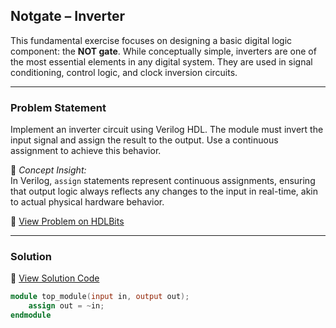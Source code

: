 ## Notgate – Inverter

This fundamental exercise focuses on designing a basic digital logic component: the **NOT gate**. While conceptually simple, inverters are one of the most essential elements in any digital system. They are used in signal conditioning, control logic, and clock inversion circuits.

---

### Problem Statement  
Implement an inverter circuit using Verilog HDL. The module must invert the input signal and assign the result to the output. Use a continuous assignment to achieve this behavior.

📘 *Concept Insight:*  
In Verilog, `assign` statements represent continuous assignments, ensuring that output logic always reflects any changes to the input in real-time, akin to actual physical hardware behavior.

🔗 [View Problem on HDLBits](https://hdlbits.01xz.net/wiki/Notgate)

---

### Solution  
📄 [View Solution Code](https://github.com/EswarAdithya011/HDLBits/blob/main/Problem%20Sets/2.%20Verilog%20Language/2.1%20Basics/2.1.3%20Inverter/Inverter.v)

```verilog
module top_module(input in, output out);
    assign out = ~in;
endmodule


